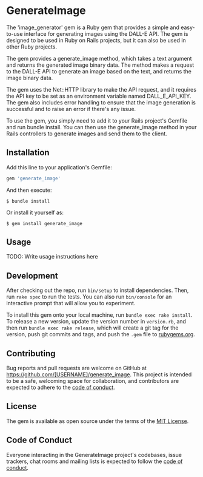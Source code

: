 # GenerateImage

The 'image_generator' gem is a Ruby gem that provides a simple and easy-to-use interface for generating images using the DALL-E API. The gem is designed to be used in Ruby on Rails projects, but it can also be used in other Ruby projects.

The gem provides a generate_image method, which takes a text argument and returns the generated image binary data. The method makes a request to the DALL-E API to generate an image based on the text, and returns the image binary data.

The gem uses the Net::HTTP library to make the API request, and it requires the API key to be set as an environment variable named DALL_E_API_KEY. The gem also includes error handling to ensure that the image generation is successful and to raise an error if there's any issue.

To use the gem, you simply need to add it to your Rails project's Gemfile and run bundle install. You can then use the generate_image method in your Rails controllers to generate images and send them to the client.

## Installation

Add this line to your application's Gemfile:

```ruby
gem 'generate_image'
```

And then execute:

    $ bundle install

Or install it yourself as:

    $ gem install generate_image

## Usage

TODO: Write usage instructions here

## Development

After checking out the repo, run `bin/setup` to install dependencies. Then, run `rake spec` to run the tests. You can also run `bin/console` for an interactive prompt that will allow you to experiment.

To install this gem onto your local machine, run `bundle exec rake install`. To release a new version, update the version number in `version.rb`, and then run `bundle exec rake release`, which will create a git tag for the version, push git commits and tags, and push the `.gem` file to [rubygems.org](https://rubygems.org).

## Contributing

Bug reports and pull requests are welcome on GitHub at https://github.com/[USERNAME]/generate_image. This project is intended to be a safe, welcoming space for collaboration, and contributors are expected to adhere to the [code of conduct](https://github.com/[USERNAME]/generate_image/blob/master/CODE_OF_CONDUCT.md).


## License

The gem is available as open source under the terms of the [MIT License](https://opensource.org/licenses/MIT).

## Code of Conduct

Everyone interacting in the GenerateImage project's codebases, issue trackers, chat rooms and mailing lists is expected to follow the [code of conduct](https://github.com/[USERNAME]/generate_image/blob/master/CODE_OF_CONDUCT.md).
